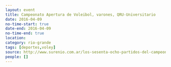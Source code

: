 ```yaml
---
layout: event 
title: Campeonato Apertura de Voleibol, varones, QRU-Universitario
date: 2016-04-09
no-time-start: true
date-end: 2016-04-09
no-time-end: true
location: 
category: rio-grande
tags: [deportes,voley]
source: http://www.surenio.com.ar/los-sesenta-ocho-partidos-del-campeonato-apertura-2016/
people: []
---
```

